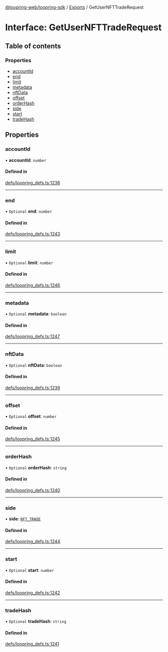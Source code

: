 [@loopring-web/loopring-sdk](../README.md) / [Exports](../modules.md) / GetUserNFTTradeRequest

# Interface: GetUserNFTTradeRequest

## Table of contents

### Properties

- [accountId](GetUserNFTTradeRequest.md#accountid)
- [end](GetUserNFTTradeRequest.md#end)
- [limit](GetUserNFTTradeRequest.md#limit)
- [metadata](GetUserNFTTradeRequest.md#metadata)
- [nftData](GetUserNFTTradeRequest.md#nftdata)
- [offset](GetUserNFTTradeRequest.md#offset)
- [orderHash](GetUserNFTTradeRequest.md#orderhash)
- [side](GetUserNFTTradeRequest.md#side)
- [start](GetUserNFTTradeRequest.md#start)
- [tradeHash](GetUserNFTTradeRequest.md#tradehash)

## Properties

### accountId

• **accountId**: `number`

#### Defined in

[defs/loopring_defs.ts:1238](https://github.com/Loopring/loopring_sdk/blob/427d9da/src/defs/loopring_defs.ts#L1238)

___

### end

• `Optional` **end**: `number`

#### Defined in

[defs/loopring_defs.ts:1243](https://github.com/Loopring/loopring_sdk/blob/427d9da/src/defs/loopring_defs.ts#L1243)

___

### limit

• `Optional` **limit**: `number`

#### Defined in

[defs/loopring_defs.ts:1246](https://github.com/Loopring/loopring_sdk/blob/427d9da/src/defs/loopring_defs.ts#L1246)

___

### metadata

• `Optional` **metadata**: `boolean`

#### Defined in

[defs/loopring_defs.ts:1247](https://github.com/Loopring/loopring_sdk/blob/427d9da/src/defs/loopring_defs.ts#L1247)

___

### nftData

• `Optional` **nftData**: `boolean`

#### Defined in

[defs/loopring_defs.ts:1239](https://github.com/Loopring/loopring_sdk/blob/427d9da/src/defs/loopring_defs.ts#L1239)

___

### offset

• `Optional` **offset**: `number`

#### Defined in

[defs/loopring_defs.ts:1245](https://github.com/Loopring/loopring_sdk/blob/427d9da/src/defs/loopring_defs.ts#L1245)

___

### orderHash

• `Optional` **orderHash**: `string`

#### Defined in

[defs/loopring_defs.ts:1240](https://github.com/Loopring/loopring_sdk/blob/427d9da/src/defs/loopring_defs.ts#L1240)

___

### side

• **side**: [`NFT_TRADE`](../enums/NFT_TRADE.md)

#### Defined in

[defs/loopring_defs.ts:1244](https://github.com/Loopring/loopring_sdk/blob/427d9da/src/defs/loopring_defs.ts#L1244)

___

### start

• `Optional` **start**: `number`

#### Defined in

[defs/loopring_defs.ts:1242](https://github.com/Loopring/loopring_sdk/blob/427d9da/src/defs/loopring_defs.ts#L1242)

___

### tradeHash

• `Optional` **tradeHash**: `string`

#### Defined in

[defs/loopring_defs.ts:1241](https://github.com/Loopring/loopring_sdk/blob/427d9da/src/defs/loopring_defs.ts#L1241)
